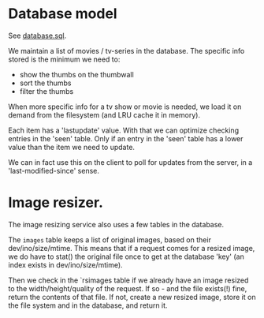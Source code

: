 # Database model

See [database.sql](database.sql).

We maintain a list of movies / tv-series in the database. The
specific info stored is the minimum we need to:

- show the thumbs on the thumbwall
- sort the thumbs
- filter the thumbs

When more specific info for a tv show or movie is needed, we
load it on demand from the filesystem (and LRU cache it in memory).

Each item has a 'lastupdate' value. With that we can optimize checking
entries in the 'seen' table. Only if an entry in the 'seen' table has
a lower value than the item we need to update.

We can in fact use this on the client to poll for updates from the server,
in a 'last-modified-since' sense.

# Image resizer.

The image resizing service also uses a few tables in the database.

The `images` table keeps a list of original images, based on their
dev/ino/size/mtime. This means that if a request comes for a resized
image, we do have to stat() the original file once to get at the
database 'key' (an index exists in dev/ino/size/mtime).

Then we check in the `rsimages table if we already have an image resized
to the width/height/quality of the request. If so - and the file
exists(!) fine, return the contents of that file. If not, create
a new resized image, store it on the file system and in the database,
and return it.

